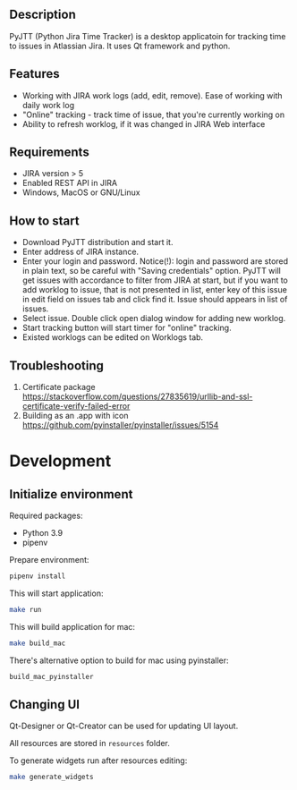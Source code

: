 ## Description

PyJTT (Python Jira Time Tracker) is a desktop applicatoin for tracking time to issues in Atlassian Jira. It uses Qt framework and python.

## Features
* Working with JIRA work logs (add, edit, remove). Ease of working with daily work log
* "Online" tracking - track time of issue, that you're currently working on
* Ability to refresh worklog, if it was changed in JIRA Web interface

## Requirements
* JIRA version > 5
* Enabled REST API in JIRA
* Windows, MacOS or GNU/Linux

## How to start
- Download PyJTT distribution and start it.
- Enter address of JIRA instance.
- Enter your login and password.
Notice(!): login and password are stored in plain text, so be careful with "Saving credentials" option.
PyJTT will get issues with accordance to filter from JIRA at start, but if you want to add worklog to issue, that is not presented in list, enter key of this issue in edit field on issues tab and click find it. Issue should appears in list of issues.
- Select issue. Double click open dialog window for adding new worklog.
- Start tracking button will start timer for "online" tracking.
- Existed worklogs can be edited on Worklogs tab.

## Troubleshooting
1) Certificate package
https://stackoverflow.com/questions/27835619/urllib-and-ssl-certificate-verify-failed-error
2) Building as an .app with icon
https://github.com/pyinstaller/pyinstaller/issues/5154


# Development

## Initialize environment

Required packages:

* Python 3.9
* pipenv

Prepare environment:

```bash
pipenv install
```

This will start application:

```bash
make run
```

This will build application for mac:

```bash
make build_mac
```

There's alternative option to build for mac using pyinstaller:

```bash
build_mac_pyinstaller
```


## Changing UI

Qt-Designer or Qt-Creator can be used for updating UI layout.

All resources are stored in `resources` folder.

To generate widgets run after resources editing:

```bash
make generate_widgets
```


